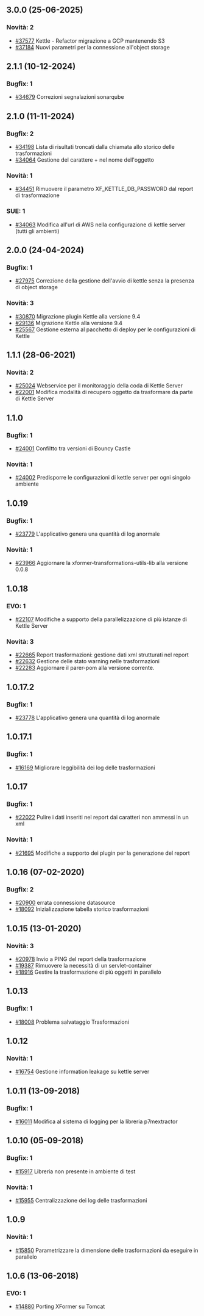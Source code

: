 
## 3.0.0 (25-06-2025)

### Novità: 2
- [#37577](https://parermine.regione.emilia-romagna.it/issues/37577) Kettle - Refactor migrazione a GCP mantenendo S3
- [#37184](https://parermine.regione.emilia-romagna.it/issues/37184) Nuovi parametri per la connessione all'object storage

## 2.1.1 (10-12-2024)

### Bugfix: 1
- [#34679](https://parermine.regione.emilia-romagna.it/issues/34679) Correzioni segnalazioni sonarqube

## 2.1.0 (11-11-2024)

### Bugfix: 2
- [#34198](https://parermine.regione.emilia-romagna.it/issues/34198) Lista di risultati troncati dalla chiamata allo storico delle trasformazioni
- [#34064](https://parermine.regione.emilia-romagna.it/issues/34064) Gestione del carattere + nel nome dell'oggetto

### Novità: 1
- [#34451](https://parermine.regione.emilia-romagna.it/issues/34451) Rimuovere il parametro XF_KETTLE_DB_PASSWORD dal report di trasformazione

### SUE: 1
- [#34063](https://parermine.regione.emilia-romagna.it/issues/34063) Modifica all'url di AWS nella configurazione di kettle server (tutti gli ambienti)

## 2.0.0 (24-04-2024)

### Bugfix: 1
- [#27975](https://parermine.regione.emilia-romagna.it/issues/27975) Correzione della gestione dell'avvio di kettle senza la presenza di object storage

### Novità: 3
- [#30870](https://parermine.regione.emilia-romagna.it/issues/30870) Migrazione plugin Kettle alla versione 9.4
- [#29136](https://parermine.regione.emilia-romagna.it/issues/29136) Migrazione Kettle alla versione 9.4
- [#25567](https://parermine.regione.emilia-romagna.it/issues/25567) Gestione esterna al pacchetto di deploy per le configurazioni di Kettle

## 1.1.1 (28-06-2021)

### Novità: 2
- [#25024](https://redmine.ente.regione.emr.it/issues/25024) Webservice per il monitoraggio della coda di Kettle Server
- [#22001](https://redmine.ente.regione.emr.it/issues/22001) Modifica modalità di recupero oggetto da trasformare da parte di Kettle Server

## 1.1.0

### Bugfix: 1
- [#24001](https://redmine.ente.regione.emr.it//issues/24001) Confiltto tra versioni di Bouncy Castle

### Novità: 1
- [#24002](https://redmine.ente.regione.emr.it//issues/24002) Predisporre le configurazioni di kettle server per ogni singolo ambiente

## 1.0.19

### Bugfix: 1
- [#23779](https://redmine.ente.regione.emr.it//issues/23779) L'applicativo genera una quantità di log anormale

### Novità: 1
- [#23966](https://redmine.ente.regione.emr.it//issues/23966) Aggiornare la xformer-transformations-utils-lib alla versione 0.0.8

## 1.0.18

### EVO: 1
- [#22107](https://redmine.ente.regione.emr.it//issues/22107) Modifiche a supporto della parallelizzazione di più istanze di Kettle Server

### Novità: 3
- [#22665](https://redmine.ente.regione.emr.it//issues/22665) Report trasformazioni: gestione dati xml strutturati nel report
- [#22632](https://redmine.ente.regione.emr.it//issues/22632) Gestione delle stato warning nelle trasformazioni
- [#22283](https://redmine.ente.regione.emr.it//issues/22283) Aggiornare il parer-pom alla versione corrente.

## 1.0.17.2

### Bugfix: 1
- [#23778](https://redmine.ente.regione.emr.it//issues/23778) L'applicativo genera una quantità di log anormale

## 1.0.17.1

### Bugfix: 1
- [#16169](https://redmine.ente.regione.emr.it//issues/16169) Migliorare leggibilità dei log delle trasformazioni

## 1.0.17

### Bugfix: 1
- [#22022](https://redmine.ente.regione.emr.it//issues/22022) Pulire i dati inseriti nel report dai caratteri non ammessi in un xml

### Novità: 1
- [#21695](https://redmine.ente.regione.emr.it//issues/21695) Modifiche a supporto dei plugin per la generazione del report

## 1.0.16 (07-02-2020)

### Bugfix: 2
- [#20900](https://redmine.ente.regione.emr.it//issues/20900) errata connessione datasource
- [#18092](https://redmine.ente.regione.emr.it//issues/18092) Inizializzazione tabella storico trasformazioni

## 1.0.15 (13-01-2020)

### Novità: 3
- [#20978](https://redmine.ente.regione.emr.it//issues/20978) Invio a PING del report della trasformazione
- [#19387](https://redmine.ente.regione.emr.it//issues/19387) Rimuovere la necessità di un servlet-container
- [#18916](https://redmine.ente.regione.emr.it//issues/18916) Gestire la trasformazione di più oggetti in parallelo

## 1.0.13

### Bugfix: 1
- [#18008](https://redmine.ente.regione.emr.it//issues/18008) Problema salvataggio Trasformazioni

## 1.0.12

### Novità: 1
- [#16754](https://redmine.ente.regione.emr.it//issues/16754) Gestione information leakage su kettle server 

## 1.0.11 (13-09-2018)

### Bugfix: 1
- [#16011](https://redmine.ente.regione.emr.it//issues/16011) Modifica al sistema di logging per la libreria p7mextractor

## 1.0.10 (05-09-2018)

### Bugfix: 1
- [#15917](https://redmine.ente.regione.emr.it//issues/15917) Libreria non presente in ambiente di test

### Novità: 1
- [#15955](https://redmine.ente.regione.emr.it//issues/15955) Centralizzazione dei log delle trasformazioni

## 1.0.9

### Novità: 1
- [#15850](https://redmine.ente.regione.emr.it//issues/15850) Parametrizzare la dimensione delle trasformazioni da eseguire in parallelo

## 1.0.6 (13-06-2018)

### EVO: 1
- [#14880](https://redmine.ente.regione.emr.it//issues/14880) Porting XFormer su Tomcat
